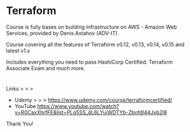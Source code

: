 # Terraform

Course is fully bases on building Infrastructure on AWS - Amazon Web Services, provided by Denis Astahov (ADV-IT).

Course covering all the features of Terraform v0.12, v0.13, v0.14, v0.15 and latest v1.x

Includes everything you need to pass HashiCorp Certified: Terraform Associate Exam and much more.

#
Links > > >
- Udemy > > >
https://www.udemy.com/course/terraformcertified/
- YouTube
https://www.youtube.com/watch?v=R0CaxXhrfFE&list=PLg5SS_4L6LYujWDTYb-Zbofdl44Jxb2l8

Thank You!